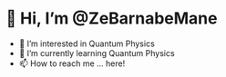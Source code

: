 # 👋 Hi, I’m @ZeBarnabeMane
- 👀 I’m interested in Quantum Physics
- 🌱 I’m currently learning Quantum Physics
- 📫 How to reach me ... here!

<!---
ZeBarnabeMane/ZeBarnabeMane is a ✨ special ✨ repository because its `README.md` (this file) appears on your GitHub profile.
You can click the Preview link to take a look at your changes.
--->
